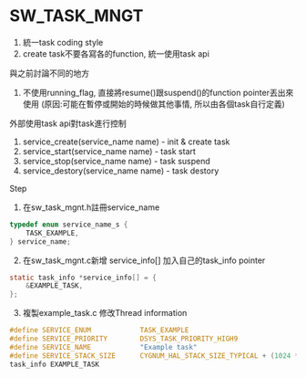 # SW_TASK_MNGT


1. 統一task coding style
2. create task不要各寫各的function, 統一使用task api

與之前討論不同的地方

1. 不使用running_flag, 直接將resume()跟suspend()的function pointer丟出來使用 (原因:可能在暫停或開始的時候做其他事情, 所以由各個task自行定義)

外部使用task api對task進行控制

1. service_create(service_name name)  - init & create task
2. service_start(service_name name)   - task start
3. service_stop(service_name name)    - task suspend
4. service_destory(service_name name) - task destory

Step

1. 在sw_task_mgnt.h註冊service_name
```C
typedef enum service_name_s {
    TASK_EXAMPLE,
} service_name;
```

2. 在sw_task_mgnt.c新增 service_info[] 加入自己的task_info pointer
```C
static task_info *service_info[] = {
    &EXAMPLE_TASK,
};
```

3. 複製example_task.c 修改Thread information
```C
#define SERVICE_ENUM            TASK_EXAMPLE
#define SERVICE_PRIORITY        DSYS_TASK_PRIORITY_HIGH9
#define SERVICE_NAME            "Example task"
#define SERVICE_STACK_SIZE      CYGNUM_HAL_STACK_SIZE_TYPICAL + (1024 * 8)
task_info EXAMPLE_TASK
```
